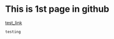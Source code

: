 # This is 1st page in github

[test_link](https://www.viz.ai/?gclid=EAIaIQobChMIm5z-v8j1-AIVhMLCBB2f4AypEAAYAiAAEgIpk_D_BwE)


```
testing
```
